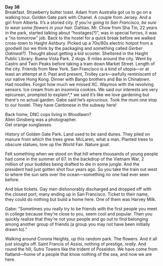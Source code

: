 **Day 38**  
Breakfast. Strawberry butter toast. Adam from Australia got us to go on a walking tour. Golden Gate park with Chanel. A couple from Jersey. And a girl from Alberta. It’s a storied city. *If you’re going to San Francisco, be sure to wear some flowers in your hair.* Dahlias. Mr. Chow from Sha Tin, 22 years in the park, started talking about “hostages(?)”, was in special forces, it was a “no tomorrow” job. Back to the hostel for a quick break before we walked cross-town to Haight Ashbury. Picked up a 70s/80s electric hotpot from a goodwill (so we think by the packaging and something called *Gerber Oatmeal?)*. Thought about getting a kid scooter. Sheltered in the Haight Public Library. Buena Vista Park. 2 dogs. 6 miles around the city. Went by Castro and Twin Peaks before taking a tram down Market Street. Length of the city. Friends from New York. San Francisco is a kind of utopia—or at least an attempt at it. Past and present, Trolley cars—awfully reminiscent of our native Hong Kong. Dinner with Bango brothers and Bai in Chinatown. Had noodles. Forgot how much we missed XC. Waymos with the revolving sensors. Ice cream from an insomnia cookies. We said our interests are very epicurean, prompted to explain*,* we said it’s like we love gardening but there's no actual garden. Gabe said he’s *epicurious.* Took the muni one stop to our hostel. They have Cantonese in the subway here\!

Back home, DNC cops living in Woodlawn?  
Allen Ginsberg was a photographer.   
Get orange sunglasses. 

History of Golden Gate Park. Land used to be sand dunes. They piled on manure from which the trees grew. McLaren, what a man. Planted trees to obscure statues, tore up the World Fair. Nature goat.

Felt something when we stood on that hill where thousands of young people had come in the summer of 67\. In the backdrop of the Vietnam War, 2 million of your buddies being drafted to die in some jungle. And the president had just gotten shot four years ago. So you take the train out west to where the sun sets over the ocean—something no one had ever seen before. 

And blue tickets. Gay men dishonorably discharged and dropped off with the closest port, many ending up in San Francisco. Ticket to their name, they could do nothing but build a home here. One of them was Harvey Milk. 

Gabe: “Sometimes you really try to be friends with the first people you meet in college because they’re close to you, seem cool and popular. Then you quickly realize that they’re not your people and go out to find belonging among another group of friends (a group you may not have been initially drawn to).”

Walking around Corona Heights, up this random park. The flowers. And it all just sloughs off. Saint Francis of Assisi, nothing of prestige, *really.* And round the hill, Sutro Towers like the trident of Poseidon. We have come from flatland—home of a people that know nothing of the sea, and now we are here.
